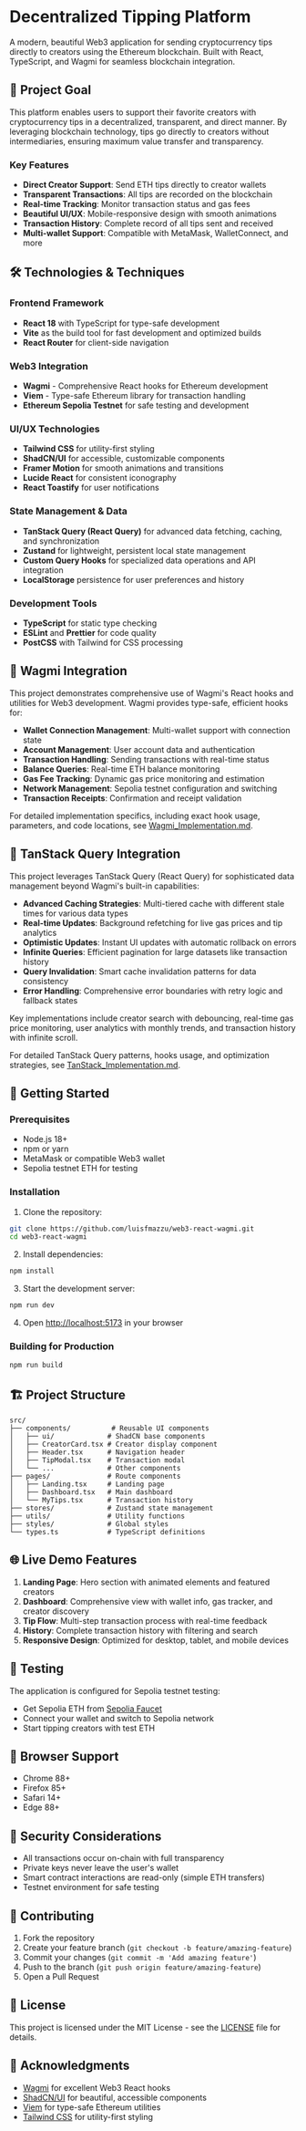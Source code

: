 # Decentralized Tipping Platform

A modern, beautiful Web3 application for sending cryptocurrency tips directly to creators using the Ethereum blockchain. Built with React, TypeScript, and Wagmi for seamless blockchain integration.

## 🎯 Project Goal

This platform enables users to support their favorite creators with cryptocurrency tips in a decentralized, transparent, and direct manner. By leveraging blockchain technology, tips go directly to creators without intermediaries, ensuring maximum value transfer and transparency.

### Key Features

- **Direct Creator Support**: Send ETH tips directly to creator wallets
- **Transparent Transactions**: All tips are recorded on the blockchain
- **Real-time Tracking**: Monitor transaction status and gas fees
- **Beautiful UI/UX**: Mobile-responsive design with smooth animations
- **Transaction History**: Complete record of all tips sent and received
- **Multi-wallet Support**: Compatible with MetaMask, WalletConnect, and more

## 🛠️ Technologies & Techniques

### Frontend Framework
- **React 18** with TypeScript for type-safe development
- **Vite** as the build tool for fast development and optimized builds
- **React Router** for client-side navigation

### Web3 Integration
- **Wagmi** - Comprehensive React hooks for Ethereum development
- **Viem** - Type-safe Ethereum library for transaction handling
- **Ethereum Sepolia Testnet** for safe testing and development

### UI/UX Technologies
- **Tailwind CSS** for utility-first styling
- **ShadCN/UI** for accessible, customizable components
- **Framer Motion** for smooth animations and transitions
- **Lucide React** for consistent iconography
- **React Toastify** for user notifications

### State Management & Data
- **TanStack Query (React Query)** for advanced data fetching, caching, and synchronization
- **Zustand** for lightweight, persistent local state management
- **Custom Query Hooks** for specialized data operations and API integration
- **LocalStorage** persistence for user preferences and history

### Development Tools
- **TypeScript** for static type checking
- **ESLint** and **Prettier** for code quality
- **PostCSS** with Tailwind for CSS processing

## 🔗 Wagmi Integration

This project demonstrates comprehensive use of Wagmi's React hooks and utilities for Web3 development. Wagmi provides type-safe, efficient hooks for:

- **Wallet Connection Management**: Multi-wallet support with connection state
- **Account Management**: User account data and authentication
- **Transaction Handling**: Sending transactions with real-time status
- **Balance Queries**: Real-time ETH balance monitoring  
- **Gas Fee Tracking**: Dynamic gas price monitoring and estimation
- **Network Management**: Sepolia testnet configuration and switching
- **Transaction Receipts**: Confirmation and receipt validation

For detailed implementation specifics, including exact hook usage, parameters, and code locations, see [Wagmi_Implementation.md](./Wagmi_Implementation.md).

## 🔄 TanStack Query Integration

This project leverages TanStack Query (React Query) for sophisticated data management beyond Wagmi's built-in capabilities:

- **Advanced Caching Strategies**: Multi-tiered cache with different stale times for various data types
- **Real-time Updates**: Background refetching for live gas prices and tip analytics
- **Optimistic Updates**: Instant UI updates with automatic rollback on errors
- **Infinite Queries**: Efficient pagination for large datasets like transaction history
- **Query Invalidation**: Smart cache invalidation patterns for data consistency
- **Error Handling**: Comprehensive error boundaries with retry logic and fallback states

Key implementations include creator search with debouncing, real-time gas price monitoring, user analytics with monthly trends, and transaction history with infinite scroll.

For detailed TanStack Query patterns, hooks usage, and optimization strategies, see [TanStack_Implementation.md](./TanStack_Implementation.md).

## 🚀 Getting Started

### Prerequisites
- Node.js 18+ 
- npm or yarn
- MetaMask or compatible Web3 wallet
- Sepolia testnet ETH for testing

### Installation

1. Clone the repository:
```bash
git clone https://github.com/luisfmazzu/web3-react-wagmi.git
cd web3-react-wagmi
```

2. Install dependencies:
```bash
npm install
```

3. Start the development server:
```bash
npm run dev
```

4. Open [http://localhost:5173](http://localhost:5173) in your browser

### Building for Production

```bash
npm run build
```

## 🏗️ Project Structure

```
src/
├── components/          # Reusable UI components
│   ├── ui/             # ShadCN base components
│   ├── CreatorCard.tsx # Creator display component
│   ├── Header.tsx      # Navigation header
│   ├── TipModal.tsx    # Transaction modal
│   └── ...             # Other components
├── pages/              # Route components
│   ├── Landing.tsx     # Landing page
│   ├── Dashboard.tsx   # Main dashboard
│   └── MyTips.tsx      # Transaction history
├── stores/             # Zustand state management
├── utils/              # Utility functions
├── styles/             # Global styles
└── types.ts            # TypeScript definitions
```

## 🌐 Live Demo Features

1. **Landing Page**: Hero section with animated elements and featured creators
2. **Dashboard**: Comprehensive view with wallet info, gas tracker, and creator discovery
3. **Tip Flow**: Multi-step transaction process with real-time feedback
4. **History**: Complete transaction history with filtering and search
5. **Responsive Design**: Optimized for desktop, tablet, and mobile devices

## 🧪 Testing

The application is configured for Sepolia testnet testing:
- Get Sepolia ETH from [Sepolia Faucet](https://sepoliafaucet.com/)
- Connect your wallet and switch to Sepolia network
- Start tipping creators with test ETH

## 📱 Browser Support

- Chrome 88+
- Firefox 85+
- Safari 14+
- Edge 88+

## 🔐 Security Considerations

- All transactions occur on-chain with full transparency
- Private keys never leave the user's wallet
- Smart contract interactions are read-only (simple ETH transfers)
- Testnet environment for safe testing

## 🤝 Contributing

1. Fork the repository
2. Create your feature branch (`git checkout -b feature/amazing-feature`)
3. Commit your changes (`git commit -m 'Add amazing feature'`)
4. Push to the branch (`git push origin feature/amazing-feature`)
5. Open a Pull Request

## 📄 License

This project is licensed under the MIT License - see the [LICENSE](LICENSE) file for details.

## 🙏 Acknowledgments

- [Wagmi](https://wagmi.sh/) for excellent Web3 React hooks
- [ShadCN/UI](https://ui.shadcn.com/) for beautiful, accessible components
- [Viem](https://viem.sh/) for type-safe Ethereum utilities
- [Tailwind CSS](https://tailwindcss.com/) for utility-first styling